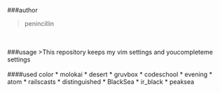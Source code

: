 ###author
>penincillin
<br>
<br>
###usage
>This repository keeps my vim settings and youcompleteme settings
<br>
<br>
####used color
* molokai
* desert
* gruvbox
* codeschool
* evening
* atom
* railscasts
* distinguished
* BlackSea
* ir_black
* peaksea